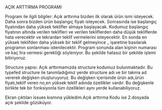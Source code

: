 AÇIK ARTTIRMA PROGRAMI 

Program ile ilgili bilgiler:
Açık arttırma bizden ilk olarak ürün ismi isteyecek.
Daha sonra bizden ürün başlangıç fiyatı isteyecek.
Sonrasında ise başlangıç fiyatından daha yüksek teklifler almaya başlayacak.
Kodumuz başlangıç fiyatının altında verilen teklifleri ve verilen tekliflerden daha düşük tekliflerde hata verecektir ve tekrardan teklif vermelerini isteyecektir.
En sonda en yüksek teklifden daha yüksek bir teklif gelmeyince _ işaretine basılarak programın sonlanması istenilecektir.
Program sonunda alan kişinin numarası ve kaç lira vermesi gerektiği söyleniyor.
Bu şekilde hatasız bir şekilde işlemi bitiriyoruz.




Structure yapısı:
Açık arttırmamızda structure kodumuz bulunmaktadır.
Bu typefed structure ile tanımladığımız yerde structure adı ve bir takma ad vererek değişken oluşturuyoruz.
Bu değişken içerisinde ürün adı,ürün fiyatı,teklif veren no,en yüksek teklif adında özellikler vardır.
Bu değişkenle birlikte tek bir fonksiyonla tüm özellikleri aynı yerde kullanabiliyoruz.

Ekran çıktıları issues kısmına yükledim.Açık arttırma Kodu ise 2.dosyada açık şekilde gözüküyor.
